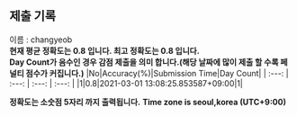 


  
## 제출 기록  
이름 : changyeob  
**현재 평균 정확도는 0.8 입니다. 최고 정확도는 0.8 입니다.**  
**Day Count가 음수인 경우 감점 제출을 의미 합니다.(해당 날짜에 많이 제출 할 수록 페널티 점수가 커집니다.)**
|No|Accuracy(%)|Submission Time|Day Count|
| :---: | :---: | :---: | :---: |
|1|0.8|2021-03-01 13:08:25.853587+09:00|1|


**정확도는 소숫점 5자리 까지 출력됩니다.**
**Time zone is seoul,korea (UTC+9:00)**

